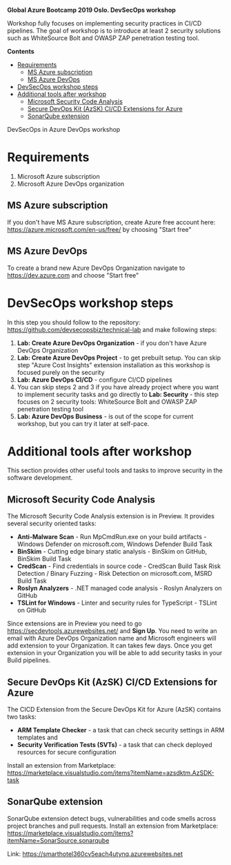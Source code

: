 **Global Azure Bootcamp 2019 Oslo. DevSecOps workshop**

Workshop fully focuses on implementing security practices in CI/CD pipelines. The goal of workshop is to introduce at least 2 security solutions such as WhiteSource Bolt and OWASP ZAP penetration testing tool.

**Contents**
<!-- TOC -->

- [Requirements](#requirements)
  - [MS Azure subscription](#ms-azure-subscription)
  - [MS Azure DevOps](#ms-azure-devops)
- [DevSecOps workshop steps](#devsecops-workshop-steps)
- [Additional tools after workshop](#additional-tools-after-workshop)
  - [Microsoft Security Code Analysis](#microsoft-security-code-analysis)
  - [Secure DevOps Kit (AzSK) CI/CD Extensions for Azure](#secure-devops-kit-azsk-cicd-extensions-for-azure)
  - [SonarQube extension](#sonarqube-extension)

<!-- /TOC -->
DevSecOps in Azure DevOps workshop

# Requirements
1. Microsoft Azure subscription 
2. Microsoft Azure DevOps organization
## MS Azure subscription 
If you don't have MS Azure subscription, create Azure free account here: <https://azure.microsoft.com/en-us/free/> by choosing "Start free"
## MS Azure DevOps
To create a brand new Azure DevOps Organization navigate to <https://dev.azure.com> and choose "Start free"
# DevSecOps workshop steps

In this step you should follow to the repository: <https://github.com/devsecopsbiz/technical-lab> and make following steps:
1. **Lab: Create Azure DevOps Organization** - if you don't have Azure DevOps Organization
2. **Lab: Create Azure DevOps Project** - to get prebuilt setup. You can skip step "Azure Cost Insights" extension installation as this workshop is focused purely on the security
3. **Lab: Azure DevOps CI/CD** - configure CI/CD pipelines
4. You can skip steps 2 and 3 if you have already project where you want to implement security tasks and go directly to **Lab: Security** - this step focuses on 2 security tools: WhiteSource Bolt and OWASP ZAP penetration testing tool
5. **Lab: Azure DevOps Business** - is out of the scope for current workshop, but you can try it later at self-pace.

# Additional tools after workshop

This section provides other useful tools and tasks to improve security in the software development. 

## Microsoft Security Code Analysis

The Microsoft Security Code Analysis extension is in Preview. It provides several security oriented tasks:
* **Anti-Malware Scan** - Run MpCmdRun.exe on your build artifacts - Windows Defender on microsoft.com, Windows Defender Build Task
* **BinSkim** - Cutting edge binary static analysis - BinSkim on GitHub, BinSkim Build Task
* **CredScan** - Find credentials in source code - CredScan Build Task
Risk Detection / Binary Fuzzing - Risk Detection on microsoft.com, MSRD Build Task
* **Roslyn Analyzers** - .NET managed code analysis - Roslyn Analyzers on GitHub
* **TSLint for Windows** - Linter and security rules for TypeScript - TSLint on GitHub

Since extensions are in Preview you need to go <https://secdevtools.azurewebsites.net/> and **Sign Up**. You need to write an email with Azure DevOps Organization name and Microsoft engineers will add extension to your Organization. It can takes few days. Once you get extension in your Organization you will be able to add security tasks in your Build pipelines.

## Secure DevOps Kit (AzSK) CI/CD Extensions for Azure

The CICD Extension from the Secure DevOps Kit for Azure (AzSK) contains two tasks:

* **ARM Template Checker** - a task that can check security settings in ARM templates and
* **Security Verification Tests (SVTs)** - a task that can check deployed resources for secure configuration

Install an extension from Marketplace: https://marketplace.visualstudio.com/items?itemName=azsdktm.AzSDK-task

## SonarQube extension

SonarQube extension detect bugs, vulnerabilities and code smells across project branches and pull requests.
Install an extension from Marketplace: https://marketplace.visualstudio.com/items?itemName=SonarSource.sonarqube



Link: https://smarthotel360cv5each4utynq.azurewebsites.net

